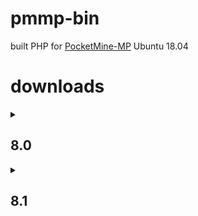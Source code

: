 # pmmp-bin
built PHP for [PocketMine-MP](https://github.com/pmmp/PocketMine-MP) Ubuntu 18.04

# downloads
<details>
  <summary><h2>8.0</h2></summary>

- [8.0.24](https://github.com/sky-min/pmmp-bin/blob/master/PHP-8.0.24.tar.gz?raw=true)
- [8.0.25](https://github.com/sky-min/pmmp-bin/blob/master/PHP-8.0.25.tar.gz?raw=true)
</details>

<details>
  <summary><h2>8.1</h2></summary>

- [8.1.11](https://github.com/sky-min/pmmp-bin/blob/master/PHP-8.1.11.tar.gz?raw=true)
- [8.1.13](https://github.com/sky-min/pmmp-bin/blob/master/PHP-8.1.13.tar.gz?raw=true)
</details>
